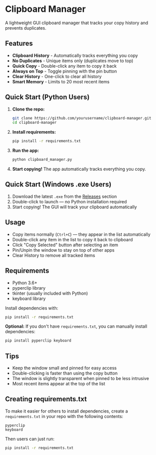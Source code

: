 # Clipboard Manager

A lightweight GUI clipboard manager that tracks your copy history and prevents duplicates.

## Features

- **Clipboard History** - Automatically tracks everything you copy  
- **No Duplicates** - Unique items only (duplicates move to top)  
- **Quick Copy** - Double-click any item to copy it back  
- **Always on Top** - Toggle pinning with the pin button  
- **Clear History** - One-click to clear all history  
- **Smart Memory** - Limits to 20 most recent items  

## Quick Start (Python Users)

1. **Clone the repo:**
   ```bash
   git clone https://github.com/yourusername/clipboard-manager.git
   cd clipboard-manager
   ```

2. **Install requirements:**
   ```bash
   pip install -r requirements.txt
   ```

3. **Run the app:**
   ```bash
   python clipboard_manager.py
   ```

4. **Start copying!** The app automatically tracks everything you copy.

## Quick Start (Windows .exe Users)

1. Download the latest `.exe` from the [Releases](https://github.com/jaylon03/clipboard-manager/releases) section
2. Double-click to launch — no Python installation required
3. Start copying! The GUI will track your clipboard automatically

## Usage

- Copy items normally (`Ctrl+C`) — they appear in the list automatically
- Double-click any item in the list to copy it back to clipboard
- Click "Copy Selected" button after selecting an item
- Pin/Unpin the window to stay on top of other apps
- Clear History to remove all tracked items

## Requirements

- Python 3.6+
- pyperclip library
- tkinter (usually included with Python)
- keyboard library

Install dependencies with:
```bash
pip install -r requirements.txt
```

**Optional:** If you don't have `requirements.txt`, you can manually install dependencies:
```bash
pip install pyperclip keyboard
```

## Tips

- Keep the window small and pinned for easy access
- Double-clicking is faster than using the copy button
- The window is slightly transparent when pinned to be less intrusive
- Most recent items appear at the top of the list

## Creating requirements.txt

To make it easier for others to install dependencies, create a `requirements.txt` in your repo with the following contents:

```
pyperclip
keyboard
```

Then users can just run:
```bash
pip install -r requirements.txt
```